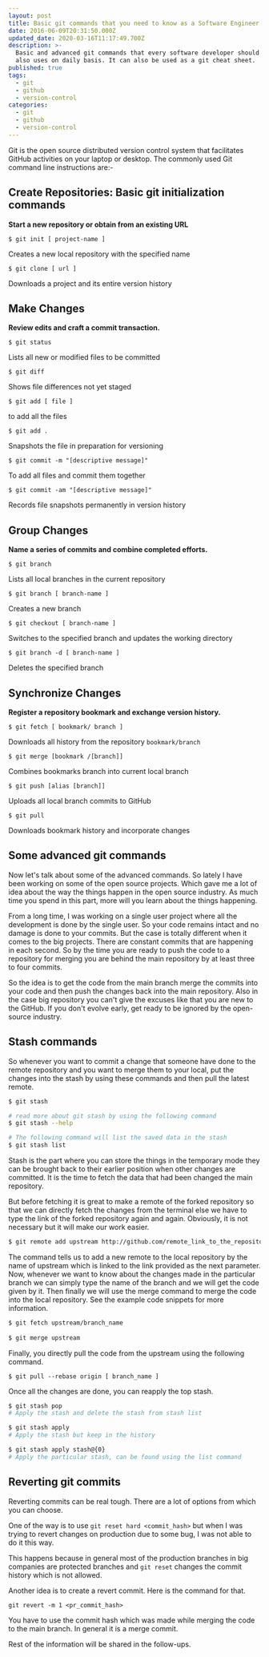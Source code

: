 ```yaml
---
layout: post
title: Basic git commands that you need to know as a Software Engineer
date: 2016-06-09T20:31:50.000Z
updated_date: 2020-03-16T11:17:49.700Z
description: >-
  Basic and advanced git commands that every software developer should know and
  also uses on daily basis. It can also be used as a git cheat sheet.
published: true
tags:
  - git
  - github
  - version-control
categories:
  - git
  - github
  - version-control
---
```

Git is the open source distributed version control system that facilitates GitHub activities on your laptop or desktop. The commonly used Git command line instructions are:-

## Create Repositories: Basic git initialization commands

**Start a new repository or obtain from an existing URL**

`$ git init [ project-name ]`

Creates a new local repository with the specified name

`$ git clone [ url ]`

Downloads a project and its entire version history

## Make Changes

**Review edits and craft a commit transaction.**

`$ git status`

Lists all new or modified files to be committed

`$ git diff`

Shows file differences not yet staged

`$ git add [ file ]`

to add all the files

`$ git add .`

Snapshots the file in preparation for versioning

`$ git commit -m "[descriptive message]"`

To add all files and commit them together

`$ git commit -am "[descriptive message]"`

Records file snapshots permanently in version history

## Group Changes

**Name a series of commits and combine completed efforts.**

`$ git branch`

Lists all local branches in the current repository

`$ git branch [ branch-name ]`

Creates a new branch

`$ git checkout [ branch-name ]`

Switches to the specified branch and updates the working directory

`$ git branch -d [ branch-name ]`

Deletes the specified branch

## Synchronize Changes

**Register a repository bookmark and exchange version history.**

`$ git fetch [ bookmark/ branch ]`

Downloads all history from the repository `bookmark/branch`

`$ git merge [bookmark /[branch]]`

Combines bookmarks branch into current local branch

`$ git push [alias [branch]]`

Uploads all local branch commits to GitHub

`$ git pull`

Downloads bookmark history and incorporate changes

## Some advanced git commands

Now let's talk about some of the advanced commands. So lately I have been working on some of the open source projects. Which gave me a lot of idea about the way the things happen in the open source industry. As much time you spend in this part, more will you learn about the things happening.

From a long time, I was working on a single user project where all the development is done by the single user. So your code remains intact and no damage is done to your commits. But the case is totally different when it comes to the big projects. There are constant commits that are happening in each second. So by the time you are ready to push the code to a repository for merging you are behind the main repository by at least three to four commits.

So the idea is to get the code from the main branch merge the commits into your code and then push the changes back into the main repository. Also in the case big repository you can't give the excuses like that you are new to the GitHub. If you don't evolve early, get ready to be ignored by the open-source industry.

## Stash commands

So whenever you want to commit a change that someone have done to the remote repository and you want to merge them to your local, put the changes into the stash by using these commands and then pull the latest remote.

```bash   
$ git stash 

# read more about git stash by using the following command
$ git stash --help

# The following command will list the saved data in the stash
$ git stash list
```

Stash is the part where you can store the things in the temporary mode they can be brought back to their earlier position when other changes are committed. It is the time to fetch the data that had been changed the main repository.

But before fetching it is great to make a remote of the forked repository so that we can directly fetch the changes from the terminal else we have to type the link of the forked repository again and again. Obviously, it is not necessary but it will make our work easier.

    
```bash
$ git remote add upstream http://github.com/remote_link_to_the_repository
```

The command tells us to add a new remote to the local repository by the name of upstream which is linked to the link provided as the next parameter. Now, whenever we want to know about the changes made in the particular branch we can simply type the name of the branch and we will get the code given by it. Then finally we will use the merge command to merge the code into the local repository. See the example code snippets for more information.

```bash 
$ git fetch upstream/branch_name
    
$ git merge upstream
```

Finally, you directly pull the code from the upstream using the following command.

`$ git pull --rebase origin [ branch_name ]`

Once all the changes are done, you can reapply the top stash.

```bash
$ git stash pop
# Apply the stash and delete the stash from stash list

$ git stash apply
# Apply the stash but keep in the history

$ git stash apply stash@{0}
# Apply the particular stash, can be found using the list command
```

## Reverting git commits

Reverting commits can be real tough. There are a lot of options from which you can choose.

One of the way is to use `git reset hard <commit_hash>` but when I was trying to revert changes on production due to some bug, I was not able to do it this way.

This happens because in general most of the production branches in big companies are protected branches and `git reset` changes the commit history which is not allowed.

Another idea is to create a revert commit. Here is the command for that.

```shell
git revert -m 1 <pr_commit_hash>
```

You have to use the commit hash which was made while merging the code to the main branch. In general it is a merge commit.

Rest of the information will be shared in the follow-ups.
